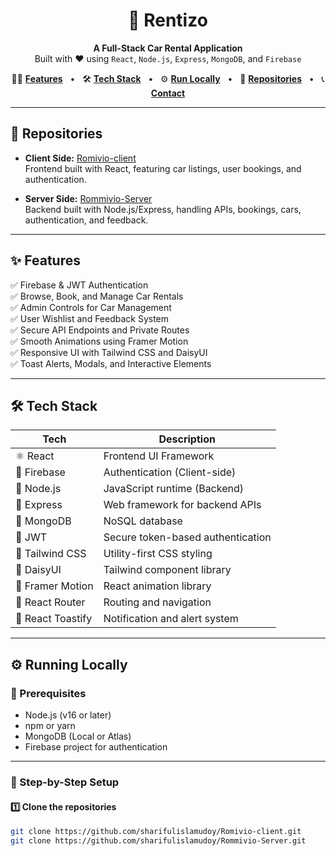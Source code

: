 <h1 align="center">
  🚗 Rentizo
</h1>

<p align="center">
  <b>A Full-Stack Car Rental Application</b><br />
  Built with ❤️ using <code>React</code>, <code>Node.js</code>, <code>Express</code>, <code>MongoDB</code>, and <code>Firebase</code>
</p>

<p align="center">
  🧑‍💻 <a href="#features"><b>Features</b></a> &nbsp; • &nbsp;
  🛠️ <a href="#tech-stack"><b>Tech Stack</b></a> &nbsp; • &nbsp;
  ⚙️ <a href="#running-locally"><b>Run Locally</b></a> &nbsp; • &nbsp;
  📂 <a href="#repositories"><b>Repositories</b></a> &nbsp; • &nbsp;
  📞 <a href="#contact"><b>Contact</b></a>
</p>

---

## 📂 Repositories

- **Client Side:** [Romivio-client](https://github.com/sharifulislamudoy/Romivio-client)  
  Frontend built with React, featuring car listings, user bookings, and authentication.

- **Server Side:** [Rommivio-Server](https://github.com/sharifulislamudoy/Rommivio-Server)  
  Backend built with Node.js/Express, handling APIs, bookings, cars, authentication, and feedback.

---

## ✨ Features

✅ Firebase & JWT Authentication  
✅ Browse, Book, and Manage Car Rentals  
✅ Admin Controls for Car Management  
✅ User Wishlist and Feedback System  
✅ Secure API Endpoints and Private Routes  
✅ Smooth Animations using Framer Motion  
✅ Responsive UI with Tailwind CSS and DaisyUI  
✅ Toast Alerts, Modals, and Interactive Elements

---

## 🛠️ Tech Stack

| Tech             | Description                           |
|------------------|----------------------------------------|
| ⚛️ React          | Frontend UI Framework                  |
| 🔐 Firebase       | Authentication (Client-side)           |
| 🧰 Node.js        | JavaScript runtime (Backend)           |
| 🚀 Express        | Web framework for backend APIs         |
| 🍃 MongoDB        | NoSQL database                         |
| 🔑 JWT            | Secure token-based authentication      |
| 🎨 Tailwind CSS   | Utility-first CSS styling              |
| 🌈 DaisyUI        | Tailwind component library             |
| 💫 Framer Motion | React animation library                |
| 🔁 React Router   | Routing and navigation                 |
| 🔔 React Toastify | Notification and alert system          |

---

## ⚙️ Running Locally

### 🔧 Prerequisites

- Node.js (v16 or later)
- npm or yarn
- MongoDB (Local or Atlas)
- Firebase project for authentication

---

### 🧭 Step-by-Step Setup

#### 1️⃣ Clone the repositories

```bash
git clone https://github.com/sharifulislamudoy/Romivio-client.git
git clone https://github.com/sharifulislamudoy/Rommivio-Server.git
